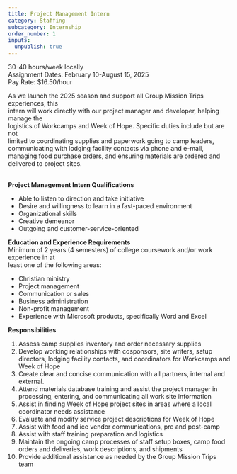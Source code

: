 ```yaml
---
title: Project Management Intern
category: Staffing
subcategory: Internship
order_number: 1
inputs:
  unpublish: true
---
```

30-40 hours/week locally<br>Assignment Dates: February 10-August 15, 2025<br>Pay Rate: $16.50/hour

As we launch the 2025 season and support all Group Mission Trips experiences, this<br>intern will work directly with our project manager and developer, helping manage the<br>logistics of Workcamps and Week of Hope. Specific duties include but are not<br>limited to coordinating supplies and paperwork going to camp leaders, communicating with lodging facility contacts via phone and e-mail, managing food purchase orders, and ensuring materials are ordered and delivered to project sites.<br>&nbsp;

**Project Management Intern Qualifications**

* Able to listen to direction and take initiative
* Desire and willingness to learn in a fast-paced environment
* Organizational skills
* Creative demeanor
* Outgoing and customer-service-oriented

**Education and Experience Requirements**<br>Minimum of 2 years (4 semesters) of college coursework and/or work experience in at<br>least one of the following areas:

* Christian ministry
* Project management
* Communication or sales
* Business administration
* Non-profit management
* Experience with Microsoft products, specifically Word and Excel

**Responsibilities**

1. Assess camp supplies inventory and order necessary supplies
2. Develop working relationships with cosponsors, site writers, setup directors, lodging facility contacts, and coordinators for Workcamps and Week of Hope
3. Create clear and concise communication with all partners, internal and external.
4. Attend materials database training and assist the project manager in processing, entering, and communicating all work site information
5. Assist in finding Week of Hope project sites in areas where a local coordinator needs assistance
6. Evaluate and modify service project descriptions for Week of Hope
7. Assist with food and ice vendor communications, pre and post-camp
8. Assist with staff training preparation and logistics
9. Maintain the ongoing camp processes of staff setup boxes, camp food orders and deliveries, work descriptions, and shipments
10. Provide additional assistance as needed by the Group Mission Trips team